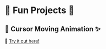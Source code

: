 # 🌟 Fun Projects 🌟

## 🎨 **Cursor Moving Animation** ✨
🔗 [Try it out here!](https://funprojects01.onrender.com)

